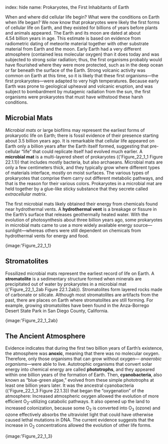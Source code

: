 index: hide
name: Prokaryotes, the First Inhabitants of Earth

When and where did cellular life begin? What were the conditions on Earth when life began? We now know that prokaryotes were likely the first forms of cellular life on Earth, and they existed for billions of years before plants and animals appeared. The Earth and its moon are dated at about 4.54 billion years in age. This estimate is based on evidence from radiometric dating of meteorite material together with other substrate material from Earth and the moon. Early Earth had a very different atmosphere (contained less molecular oxygen) than it does today and was subjected to strong solar radiation; thus, the first organisms probably would have flourished where they were more protected, such as in the deep ocean or far beneath the surface of the Earth. Strong volcanic activity was common on Earth at this time, so it is likely that these first organisms—the first prokaryotes—were adapted to very high temperatures. Because early Earth was prone to geological upheaval and volcanic eruption, and was subject to bombardment by mutagenic radiation from the sun, the first organisms were prokaryotes that must have withstood these harsh conditions.

## Microbial Mats

 *Microbial mats* or large biofilms may represent the earliest forms of prokaryotic life on Earth; there is fossil evidence of their presence starting about 3.5 billion years ago. It is remarkable that cellular life appeared on Earth only a billion years after the Earth itself formed, suggesting that pre-cellular “life” that could replicate itself had evolved much earlier. A  **microbial mat** is a multi-layered sheet of prokaryotes ({'Figure_22_1_1 Figure 22.1.1}) that includes mostly bacteria, but also archaeans. Microbial mats are only a few centimeters thick, and they typically grow where different types of materials interface, mostly on moist surfaces. The various types of prokaryotes that comprise them carry out different metabolic pathways, and that is the reason for their various colors. Prokaryotes in a microbial mat are held together by a glue-like sticky substance that they secrete called  *extracellular matrix*.

The first microbial mats likely obtained their energy from chemicals found near hydrothermal vents. A  **hydrothermal vent** is a breakage or fissure in the Earth’s surface that releases geothermally heated water. With the evolution of photosynthesis about three billion years ago, some prokaryotes in microbial mats came to use a more widely available energy source—sunlight—whereas others were still dependent on chemicals from hydrothermal vents for energy and food.


{image:'Figure_22_1_1}
        

## Stromatolites

Fossilized microbial mats represent the earliest record of life on Earth. A  **stromatolite** is a sedimentary structure formed when minerals are precipitated out of water by prokaryotes in a microbial mat ({'Figure_22_1_2ab Figure 22.1.2ab}). Stromatolites form layered rocks made of carbonate or silicate. Although most stromatolites are artifacts from the past, there are places on Earth where stromatolites are still forming. For example, growing stromatolites have been found in the Anza-Borrego Desert State Park in San Diego County, California.


{image:'Figure_22_1_2ab}
        

## The Ancient Atmosphere

Evidence indicates that during the first two billion years of Earth’s existence, the atmosphere was  **anoxic**, meaning that there was no molecular oxygen. Therefore, only those organisms that can grow without oxygen— *anaerobic organisms*—were able to live. Autotrophic organisms that convert solar energy into chemical energy are called  **phototrophs**, and they appeared within one billion years of the formation of Earth. Then,  **cyanobacteria**, also known as “blue-green algae,” evolved from these simple phototrophs at least one billion years later. It was the ancestral cyanobacteria ({'Figure_22_1_3 Figure 22.1.3}) that began the “oxygenation” of the atmosphere: Increased atmospheric oxygen allowed the evolution of more efficient O<sub>2</sub>-utilizing catabolic pathways. It also opened up the land to increased colonization, because some O<sub>2</sub> is converted into O<sub>3</sub> (ozone) and ozone effectively absorbs the ultraviolet light that could have otherwise caused lethal mutations in DNA. The current evidence suggests that the increase in O<sub>2</sub> concentrations allowed the evolution of other life forms.


{image:'Figure_22_1_3}
        
